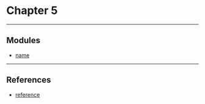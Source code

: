 # Chapter 5

---

## Modules

* [name](./module-name/README.md)

---

## References

* [reference](url)
